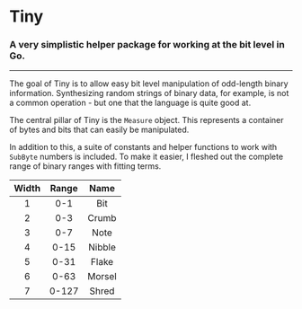 # Tiny

### A very simplistic helper package for working at the bit level in Go.

----

The goal of Tiny is to allow easy bit level manipulation of odd-length binary information.  Synthesizing random
strings of binary data, for example, is not a common operation - but one that the language is quite good at.

The central pillar of Tiny is the `Measure` object.  This represents a container of bytes and bits that can
easily be manipulated.

In addition to this, a suite of constants and helper functions to work with `SubByte` numbers is included.  To
make it easier, I fleshed out the complete range of binary ranges with fitting terms.

| Width  | Range  |  Name   |
|:------:|:------:|:-------:|
|   1    |  0-1   |   Bit   |
|   2    |  0-3   |  Crumb  |
|   3    |  0-7   |  Note   |
|   4    |  0-15  | Nibble  |
|   5    |  0-31  |  Flake  |
|   6    |  0-63  | Morsel  |
|   7    | 0-127  |  Shred  |
